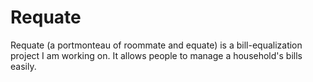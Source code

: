 Requate
=======

Requate (a portmonteau of roommate and equate) is a bill-equalization project I am working on. It allows people to manage a household's bills easily. 

